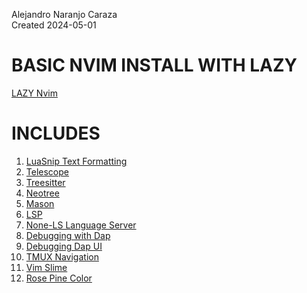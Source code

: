 Alejandro Naranjo Caraza<br>
Created 2024-05-01

# BASIC NVIM INSTALL WITH LAZY

[LAZY Nvim](https://github.com/folke/lazy.nvim)

# INCLUDES

1. [LuaSnip Text Formatting](https://github.com/L3MON4D3/LuaSnip)
2. [Telescope](https://github.com/nvim-telescope/telescope.nvim)
3. [Treesitter](https://github.com/nvim-treesitter/nvim-treesitter)
4. [Neotree](https://github.com/nvim-neo-tree/neo-tree.nvim)
5. [Mason](https://github.com/mason-org/mason.nvim)
6. [LSP](https://github.com/neovim/nvim-lspconfig)
7. [None-LS Language Server](https://github.com/nvimtools/none-ls.nvim)
8. [Debugging with Dap](https://github.com/mfussenegger/nvim-dap)
9. [Debugging Dap UI](https://github.com/rcarriga/nvim-dap-ui)
10. [TMUX Navigation](https://github.com/christoomey/vim-tmux-navigator)
11. [Vim Slime](https://github.com/jpalardy/vim-slime)
12. [Rose Pine Color](https://github.com/rose-pine/neovim)
